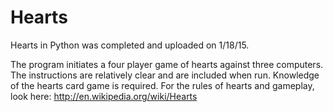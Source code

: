 # Hearts
Hearts in Python was completed and uploaded on 1/18/15.

The program initiates a four player game of hearts against three computers. The instructions are relatively clear and are included when run. Knowledge of the hearts card game is required. For the rules of hearts and gameplay, look here: http://en.wikipedia.org/wiki/Hearts
